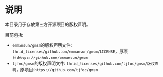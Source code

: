 # 说明
本目录用于存放第三方开源项目的版权声明。

目前包括:
- `emmansun/gmsm`的版权声明文件: `thrid_licenses/github.com/emmansun/gmsm/LICENSE`，原项目:`https://github.com/emmansun/gmsm`
- `tjfoc/gmsm`的版权声明文件: `thrid_licenses/github.com/tjfoc/gmsm/版权声明`，原项目:`https://github.com/tjfoc/gmsm`

